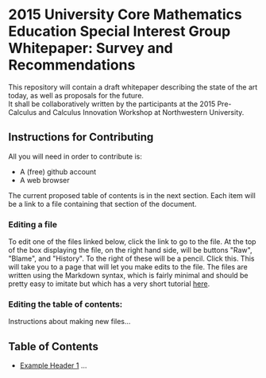 # 2015 University Core Mathematics Education Special Interest Group Whitepaper: Survey and Recommendations

This repository will contain a draft whitepaper describing the state of the art today, as well as proposals for the future.  
It shall be collaboratively written by the participants at the 2015 Pre-Calculus and Calculus Innovation Workshop at Northwestern University.

## Instructions for Contributing

All you will need in order to contribute is: 

* A (free) github account
* A web browser

The current proposed table of contents is in the next section.  Each item will be a link to a file containing that section of the document.  

### Editing a file

To edit one of the files linked below, click the link to go to the file.  At the top of the box displaying the file, on the right hand side, will be buttons "Raw", "Blame", and "History".  To the right 
of these will be a pencil.  Click this.  This will take you to a page that will let you make edits to the file.  The files are written using the Markdown syntax, which is fairly minimal and should be 
pretty easy to imitate but which has a very short tutorial [here](https://help.github.com/articles/markdown-basics/).  

### Editing the table of contents: 

Instructions about making new files...

## Table of Contents

* [Example Header 1](example.com)
...
